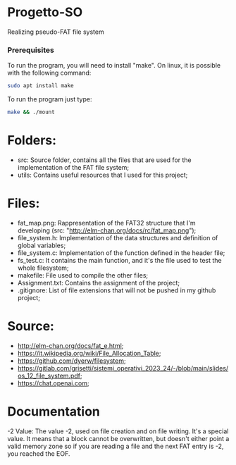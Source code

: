 # Progetto-SO
Realizing pseudo-FAT file system

### Prerequisites
To run the program, you will need to install "make". On linux, it is possible with the following command:
```bash
sudo apt install make
```

To run the program just type: 
```bash
make && ./mount
```

# Folders:
- src: Source folder, contains all the files that are used for the implementation of the FAT file system;
- utils: Contains useful resources that I used for this project;
# Files:
- fat_map.png: Rappresentation of the FAT32 structure that I'm developing (src: "http://elm-chan.org/docs/rc/fat_map.png");
- file_system.h: Implementation of the data structures and definition of global variables;
- file_system.c: Implementation of the function defined in the header file;
- fs_test.c: It contains the main function, and it's the file used to test the whole filesystem;
- makefile: File used to compile the other files;
- Assignment.txt: Contains the assignment of the project;
- .gitignore: List of file extensions that will not be pushed in my github project;

# Source:
- http://elm-chan.org/docs/fat_e.html;
- https://it.wikipedia.org/wiki/File_Allocation_Table;
- https://github.com/dyerw/filesystem;
- https://gitlab.com/grisetti/sistemi_operativi_2023_24/-/blob/main/slides/os_12_file_system.pdf;
- https://chat.openai.com;

# Documentation
-2 Value:
The value -2, used on file creation and on file writing. It's a special value. It means that a block
cannot be overwritten, but doesn't either point a valid memory zone so if you are reading a file and
the next FAT entry is -2, you reached the EOF.
